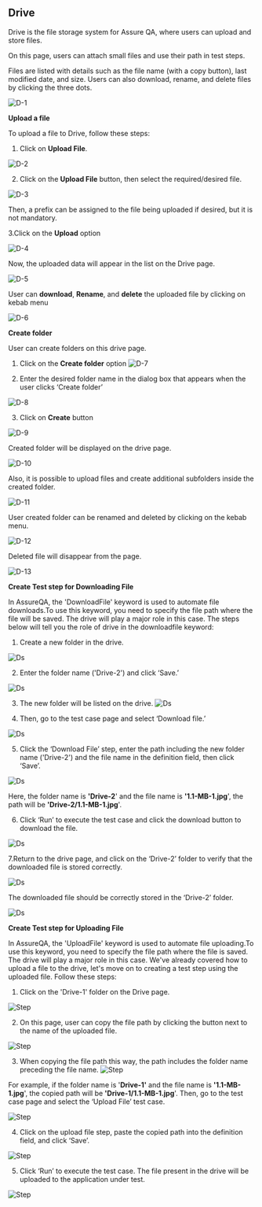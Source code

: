 ## Drive
Drive is the file storage system for Assure QA, where users can upload and store files.

On this page, users can attach small files and use their path in test steps.

Files are listed with details such as the file name (with a copy button), last modified date, and size. Users can also download, rename, and delete files by clicking the three dots.

![D-1](/images/D-1.png)

**Upload a file**

To upload a file to Drive, follow these steps:

1. Click on **Upload File**.

![D-2](/images/D-2.png)

2. Click on the **Upload File** button, then select the required/desired file.

![D-3](/images/D-3.png)

Then, a prefix can be assigned to the file being uploaded if desired, but it is not mandatory.

3.Click on the **Upload** option

![D-4](/images/D-4.png)

Now, the uploaded data will appear in the list on the Drive page.

![D-5](/images/D-5.png)

User can **download**, **Rename**,  and **delete** the uploaded file by clicking on kebab menu

![D-6](/images/D-6.png)

**Create folder**

User can create folders on this drive page.

1. Click on the **Create folder** option
![D-7](/images/D-7.png)

2. Enter the desired folder name in the dialog box that appears when the user clicks ‘Create folder’

![D-8](/images/D-8.png)

3. Click on **Create** button

![D-9](/images/D-9.png)

Created folder will be displayed on the drive page.

![D-10](/images/D-10.png)

Also, it is possible to upload files and create additional subfolders inside the created folder.

![D-11](/images/D-11.png)

User created folder can be renamed and deleted by clicking on the kebab menu.

![D-12](images/D-12.png)

Deleted file will disappear from the page.

![D-13](/images/D-13.png)

**Create Test step for Downloading File**

In AssureQA, the 'DownloadFile' keyword is used to automate file downloads.To use this keyword, you need to specify the file path where the file will be saved.
The drive will play a major role in this case. The steps below will tell you the role of drive in the downloadfile keyword:

1. Create a new folder in the drive.

![Ds](images/D.s-1.png)

2. Enter the folder name ('Drive-2') and click ‘Save.’

![Ds](images/D.s-2.png)

3. The new folder will be listed on the drive.
![Ds](images/D.s-3.png)

4. Then, go to the test case page and select ‘Download file.’

![Ds](images/D.s-4.png)

5. Click the ‘Download File’ step, enter the path including the new folder name ('Drive-2') and the file name in the definition field, then click ‘Save’.

![Ds](images/D.s-5.png)

Here, the folder name is **'Drive-2**' and the file name is **'1.1-MB-1.jpg**', the path will be **'Drive-2/1.1-MB-1.jpg**'.

6. Click ‘Run’ to execute the test case and click the download button to download the file.

![Ds](images/D.s-6.png)

7.Return to the drive page, and click on the ‘Drive-2’ folder to verify that the downloaded file is stored correctly.

![Ds](images/D.s-7.png)

The downloaded file should be correctly stored in the ‘Drive-2’ folder.

![Ds](images/D.s-8.png)

**Create Test step for Uploading File**

In AssureQA, the 'UploadFile' keyword is used to automate file uploading.To use this keyword, you need to specify the file path where the file is saved.
The drive will play a major role in this case. We've already covered how to upload a file to the drive, let's move on to creating a test step using the uploaded file. Follow these steps:

1. Click on the 'Drive-1' folder on the Drive page.

![Step](images/Step-1.png)

2. On this page, user can copy the file path by clicking the button next to the name of the uploaded file.

![Step](images/Step-2.png)

3. When copying the file path this way, the path includes the folder name preceding the file name.
![Step](images/Step-3.png)

For example, if the folder name is '**Drive-1'** and the file name is **'1.1-MB-1.jpg**', the copied path will be **'Drive-1/1.1-MB-1.jpg**'.
Then, go to the test case page and select the ‘Upload File’ test case.

![Step](images/Step-4.png)

4. Click on the upload file step, paste the copied path into the definition field, and click ‘Save’.

![Step](images/Step-5.png)

5. Click ‘Run’ to execute the test case. The file present in the drive will be uploaded to the application under test.

![Step](images/Step-6.png)



